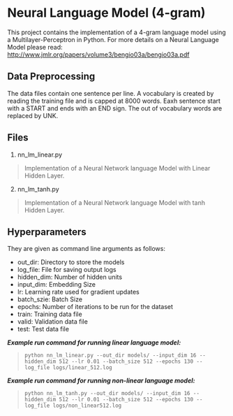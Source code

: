 # Neural Language Model (4-gram)

This project contains the implementation of a 4-gram language model using a Multilayer-Perceptron in Python. For more details on a Neural Language Model please read: http://www.jmlr.org/papers/volume3/bengio03a/bengio03a.pdf

## Data Preprocessing
The data files contain one sentence per line. A vocabulary is created by reading the training file and is capped at 8000 words. Eaxh sentence start with a START and ends with an END sign. The out of vocabulary words are replaced by UNK.

## Files

1. nn_lm_linear.py 
> Implementation of a Neural Network language Model with Linear Hidden Layer.
2. nn_lm_tanh.py 
> Implementation of a Neural Network language Model with tanh Hidden Layer.

## Hyperparameters
They are given as command line arguments as follows: 

* out_dir: Directory to store the models
* log_file: File for saving output logs
* hidden_dim: Number of hidden units
* input_dim: Embedding Size
* lr: Learning rate used for gradient updates
* batch_szie: Batch Size
* epochs: Number of iterations to be run for the dataset
* train: Training data file
* valid: Validation data file
* test: Test data file


__*Example run command for running linear language model:*__
> `python nn_lm_linear.py --out_dir models/ --input_dim 16 --hidden_dim 512 --lr 0.01 --batch_size 512 --epochs 130 --log_file logs/linear_512.log`

__*Example run command for running non-linear language model:*__
> `python nn_lm_tanh.py --out_dir models/ --input_dim 16 --hidden_dim 512 --lr 0.01 --batch_size 512 --epochs 130 --log_file logs/non_linear512.log`